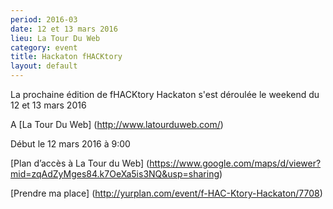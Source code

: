 ```yaml
---
period: 2016-03
date: 12 et 13 mars 2016
lieu: La Tour Du Web
category: event
title: Hackaton fHACKtory
layout: default
---
```


La prochaine édition de fHACKtory Hackaton s'est déroulée le weekend du 12 et 13 mars 2016

A [La Tour Du Web] (http://www.latourduweb.com/)

Début le 12 mars 2016 à 9:00

[Plan d’accès à La Tour du Web] (https://www.google.com/maps/d/viewer?mid=zqAdZyMges84.k7OeXa5is3NQ&usp=sharing)

[Prendre ma place] (http://yurplan.com/event/f-HAC-Ktory-Hackaton/7708)
